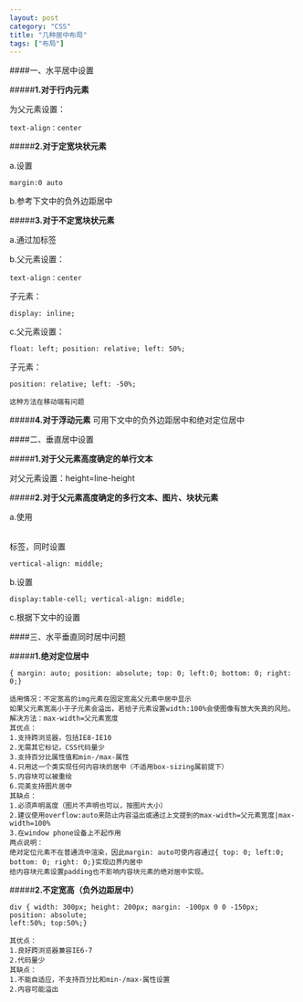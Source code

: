 ```yaml
---
layout: post
category: "CSS"
title: "几种居中布局"
tags: ["布局"]
---
```


####一、水平居中设置

#####**1.对于行内元素**

为父元素设置：
```
text-align：center
```

#####**2.对于定宽块状元素**

  a.设置

```
margin:0 auto
```

  b.参考下文中的负外边距居中

#####**3.对于不定宽块状元素**

  a.通过加<table>标签

  b.父元素设置：
```
text-align：center
```
子元素：
```
display: inline;
```

  c.父元素设置：
```
float: left; position: relative; left: 50%;
```
子元素：
```
position: relative; left: -50%;
```
    这种方法在移动端有问题

#####**4.对于浮动元素**
可用下文中的负外边距居中和绝对定位居中

####二、垂直居中设置

#####**1.对于父元素高度确定的单行文本**

对父元素设置：height=line-height

#####**2.对于父元素高度确定的多行文本、图片、块状元素**

  a.使用<table>标签，同时设置
  ```
  vertical-align: middle;
  ```

  b.设置
  ```
  display:table-cell; vertical-align: middle;
  ```

  c.根据下文中的设置

####三、水平垂直同时居中问题

#####**1.绝对定位居中**

```
{ margin: auto; position: absolute; top: 0; left:0; bottom: 0; right: 0;}
```

    适用情况：不定宽高的img元素在固定宽高父元素中居中显示
    如果父元素宽高小于子元素会溢出，若给子元素设置width:100%会使图像有放大失真的风险。解决方法：max-width=父元素宽度
    其优点：
    1.支持跨浏览器，包括IE8-IE10  
    2.无需其它标记，CSS代码量少  
    3.支持百分比属性值和min-/max-属性   
    4.只用这一个类实现任何内容块的居中（不适用box-sizing属前提下）    
    5.内容块可以被重绘    
    6.完美支持图片居中   
    其缺点：   
    1.必须声明高度（图片不声明也可以，按图片大小）   
    2.建议使用overflow:auto来防止内容溢出或通过上文提到的max-width=父元素宽度|max-width=100%   
    3.在window phone设备上不起作用 
    两点说明：
    绝对定位元素不在普通流中渲染，因此margin: auto可使内容通过{ top: 0; left:0; bottom: 0; right: 0;}实现边界内居中
    给内容块元素设置padding也不影响内容块元素的绝对居中实现。

#####**2.不定宽高（负外边距居中）**

```
div { width: 300px; height: 200px; margin: -100px 0 0 -150px; position: absolute;
left:50%; top:50%;}
```

    其优点：
    1.良好跨浏览器兼容IE6-7
    2.代码量少
    其缺点：
    1.不能自适应，不支持百分比和min-/max-属性设置
    2.内容可能溢出